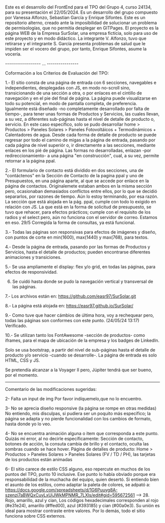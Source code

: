 Este es el desarrollo del FrontEnd para el TPO del Grupo 4, curso 24134, para su presentación el 22/05/2024. 
Es un desarrollo del grupo compuesto por Vanessa Alfonzo, Sebastian García y Enrique Sifontes. 
Este es un repositorio alterno, creado ante la imposibilidad de solucionar un problema de permisologías, que no permitía desplegar en GITPages.
El proyecto es la página WEB de la Empresa SurSolar, una empresa fictícia, solo para uso de este proyecto y en modo didáctico.
La integrante V. Alfonzo, tuvo que retirarse y el integrante S. García presenta problemas de salud que le impiden ser el vocero del grupo, por tanto, Enrique Sifontes, asume la vocería.

------------------ ... ----------------

Coformación a los Criterios de Evaluación del TPO:

1.- El sitio consta de una página de entrada con 6 secciones, navegables e independientes, desplegadas con JS, en modo no-scroll sino, transicionando de una sección a otra, o por enlaces en el cintillo de navegación y en el pie del final de página. La página puede visualizarse en todo su potencial, en modo de pantalla completa, de preferencia. Igualmente está diseñado -no completamente desarrollado por falta de tiempo-, para tener unas formas de Productos y Servicios, las cuales llevan, a su vez, a diferentes sub-páginas hasta el nivel de detalle de producto o, servicio. En este caso específico, solo se pudo desarrollar home > Productos > Paneles Solares > Paneles Fotovoltáicos + Termodinámicos + Calentadores de agua. Desde cada forma de detalle de producto se puede regresar por todo el camino de migas a la página de entrada, pasando por cada página de nivel superiór o, ir directamente a las secciones, mediante enlaces en los pié de página. Las formas no desarrolladas, enlazan -por redireccionamiento- a una página "en construcción", cual, a su vez, permite retornar a la página ppal.

2.- El formulario de contacto está dividido en dos secciones, una de "contáctenos" en la Sección de Contacto de la pagina ppal y uno de Presupuestos, en una página aparte, al que se accede por enlace en la página de contactos. Originalemete estaban ambos en la misma sección pero, ocasionaban demasiados conflictos entre ellos, por lo que se decidió separarlos, por razones de tiempo. Aún lo estoy terminando, por esa razón.
La sección que está alojada en la pág. ppal, cumple con todo lo exigido en relación con JS. La que está en la forma de solicitud de presupuesto, se tuvo que rehacer, para efectos prácticos; cumple con el requisito de los radios y el select pero, aún no funciona con el servidor de correo. Estamos en eso.
29/5 Corregida la forma de consultas, ya está funcional.

3.- Todas las páginas son responsivas para efectos de imágenes y diseño, con puntos de corte en min(1600), max(1440) y max(768), para textos.

4.- Desde la página de entrada, pasando por las formas de Productos y Servicios, hasta el detalle de productos; pueden encontrarse diferentes animaciones y transiciones.

5.- Se usa ampliamente el display: flex y/o grid, en todas las páginas, para efectos de responsividad.

6. Se cuidó hasta donde se pudo la navegación vertical y transversal de las páginas.

7.- Los archivos están en:
    https://github.com/easr97/SurSolar.git

8.- La página está alojada en: 
    https://easr97.github.io/SurSolar/

9.- Como tuve que hacer cámbios de última hora, voy a rechequear pero, todas las páginas son conformes con este punto. (24/05/24 13:17) Verificado.

10.- Se utilizan tanto los FontAwesome -sección de productos- como iframes, para el mapa de ubicación de la empresa y los badges de LinkedIn.

Solo se usa bootstrap, a partir del nivel de sub-páginas hasta el detalle de producto y/o servicio -cuando se desarrolle-. La página de entrada es solo HTML, CSS y JS.

Se pretendía alcanzar a la Voyager II pero, Júpiter tendrá que ser bueno, por el momento.

------------------------------------------------------

Comentario de las modificaciones sugeridas:

2- Falta un input de img
	Por favor indíquemelo,que no lo encuentro.

3- No se aprecia diseño responsive (la página se rompe en otras medidas)
	No entiendo, mis disculpas, si pudiera ser un poquito más específico; la página se adapta y no pierde funcionalidad con los cambios de formato, hasta donde yo lo veo.
 
4- No se encuentra animación alguna o item que corresponda a este punto.
	Quizás mi error, al no decirle específicamente:
	Sección de contacto, botones de acción, la consuta cambia de brillo y el contacto, oculta las sombras cuando se hace hover.
	Página de detalles de producto: Home > Productos > Paneles Solares > Paneles Solares (FV / TD / PH), las tarjetas de los productos están animadas

6- El sitio carece de estilo CSS alguno, eso repercute en muchos de los puntos del TPO, punto 10 inclusive.
	Ese punto lo había obviado porque era responsabilidad de la muchacha del equipo, quien desertó. Si entiendo bien el asunto de los estilos, como adaptar la paleta de colores, se adpató a: https://docs.google.com/spreadsheets/d/1G6Puuyg8A-szenzi7aBWQxCuvLxUiJWkMPNMR_7LXls/edit#gid=595672561 -->  28. Rojo, amarillo, azul y cian, Los códigos hexadecimales corresponden al rojo (#e31e24), amarillo (#ffed00), azul (#393185) y cian (#00a0e3). Su unión es ideal para mostrar contraste entre valores. 
    Por lo demás, todo el sitio funciona sobre CSS externos.
